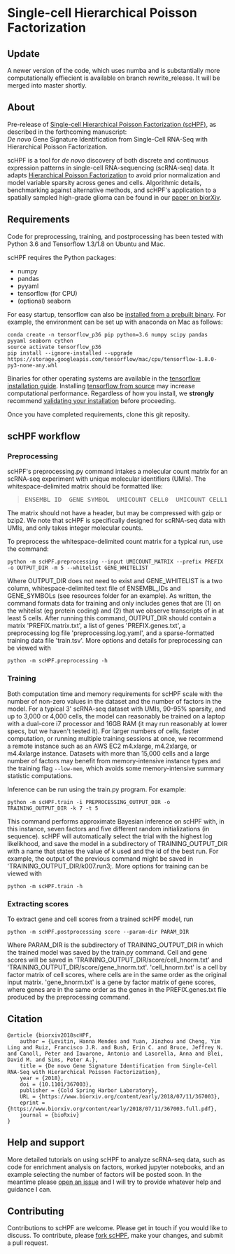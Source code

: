 # Single-cell Hierarchical Poisson Factorization

## Update
A newer version of the code, which uses numba and is substantially more computationally effiecient is available on branch rewrite_release.  It will be merged into master shortly.

## About
Pre-release of [Single-cell Hierarchical Poisson Factorization (scHPF)](https://www.biorxiv.org/content/early/2018/07/11/367003), as described in the forthcoming manuscript: <br/> *De novo* Gene Signature Identification from Single-Cell RNA-Seq with Hierarchical Poisson Factorization.

scHPF is a tool for _de novo_ discovery of both discrete and continuous expression patterns in single-cell RNA\-sequencing (scRNA-seq) data. It adapts [Hierarchical Poisson Factorization](http://www.cs.columbia.edu/~blei/papers/GopalanHofmanBlei2015.pdf) to avoid prior normalization and model variable sparsity across genes and cells. Algorithmic details, benchmarking against alternative methods, and scHPF's application to a spatially sampled high-grade glioma can be found in our [paper on biorXiv](https://www.biorxiv.org/content/early/2018/07/11/367003).

## Requirements
Code for preprocessing, training, and postprocessing has been tested with Python 3.6 and Tensorflow 1.3/1.8 on Ubuntu and Mac.

scHPF requires the Python packages:
- numpy
- pandas
- pyyaml
- tensorflow (for CPU)
- (optional) seaborn

For easy startup, tensorflow can also be [installed from a prebuilt binary](https://www.tensorflow.org/install/). For example, the environment can be set up with anaconda on Mac as follows:
```
conda create -n tensorflow_p36 pip python=3.6 numpy scipy pandas pyyaml seaborn cython
source activate tensorflow_p36
pip install --ignore-installed --upgrade https://storage.googleapis.com/tensorflow/mac/cpu/tensorflow-1.8.0-py3-none-any.whl
```
Binaries for other operating systems are available in the [tensorflow installation guide](https://www.tensorflow.org/install/).  Installing [tensorflow from source](https://www.tensorflow.org/install/install_source) may increase computational performance.  Regardless of how you install, we **strongly** recommend [validating your installation](https://www.tensorflow.org/install/install_linux#run_a_short_tensorflow_program) before proceeding.

Once you have completed requirements, clone this git reposity.

## scHPF workflow
### Preprocessing
scHPF's preprocessing.py command intakes a molecular count matrix for an scRNA-seq experiment with unique molecular identifiers (UMIs).  The whitespace-delimited matrix should be formatted like:
> <pre>ENSEMBL_ID  GENE_SYMBOL  UMICOUNT_CELL0  UMICOUNT_CELL1 ... </pre>

The matrix should not have a header, but may be compressed with gzip or bzip2. We note that scHPF is specifically designed for scRNA-seq data with UMIs, and only takes integer molecular counts.

To preprocess the whitespace-delimited count matrix for a typical run, use the command:
```
python -m scHPF.preprocessing --input UMICOUNT_MATRIX --prefix PREFIX -o OUTPUT_DIR -m 5 --whitelist GENE_WHITELIST
```

Where OUTPUT\_DIR does not need to exist and GENE\_WHITELIST is a two column, whitespace-delimited text file of ENSEMBL\_IDs and GENE\_SYMBOLs (see resources folder for an example).  As written, the command formats data for training and only includes genes that are (1) on the whitelist (eg protein coding) and (2) that we observe transcripts of in at least 5 cells.  After running this command, OUTPUT\_DIR should contain a matrix 'PREFIX.matrix.txt', a list of genes 'PREFIX.genes.txt', a preprocessing log file 'preprocessing.log.yaml', and a sparse-formatted training data file 'train.tsv'. More options and details for preprocessing can be viewed with 
```
python -m scHPF.preprocessing -h
```

### Training
Both computation time and memory requirements for scHPF scale with the number of non-zero values in the dataset and the number of factors in the model.  For a typical 3' scRNA-seq dataset with UMIs, 90-95% sparsity, and up to 3,000 or 4,000 cells, the model can reasonably be trained on a laptop with a dual-core i7 processor and 16GB RAM (it may run reasonably at lower specs, but we haven't tested it).  For larger numbers of cells, faster computation, or running multiple training sessions at once, we recommend a remote instance such as an AWS EC2 m4.xlarge, m4.2xlarge, or m4.4xlarge instance.  Datasets with more than 15,000 cells and a large number of factors may benefit from memory-intensive instance types and the training flag `--low-mem`, which avoids some memory-intensive summary statistic computations. 

Inference can be run using the train.py program.  For example:
```
python -m scHPF.train -i PREPROCESSING_OUTPUT_DIR -o TRAINING_OUTPUT_DIR -k 7 -t 5
```
This command performs approximate Bayesian inference on scHPF with, in this instance, seven factors and five different random initializations (in sequence). scHPF will automatically select the trial with the highest log likelikhood, and save the model in a subdirectory of TRAINING\_OUTPUT\_DIR with a name that states the value of k used and the id of the best run.  For example, the output of the previous command might be saved in 'TRAINING\_OUTPUT\_DIR/k007.run3;. More options for training can be viewed with
```
python -m scHPF.train -h
```

### Extracting scores
To extract gene and cell scores from a trained scHPF model, run
```
python -m scHPF.postprocessing score --param-dir PARAM_DIR
```
Where PARAM\_DIR is the subdirectory of TRAINING\_OUTPUT\_DIR in which the trained model was saved by the train.py command.  Cell and gene scores will be saved in 'TRAINING\_OUTPUT\_DIR/score/cell\_hnorm.txt' and 'TRAINING\_OUTPUT\_DIR/score/gene\_hnorm.txt'. 'cell\_hnorm.txt' is a cell by factor matrix of cell scores, where cells are in the same order as the original input matrix. 'gene\_hnorm.txt' is a gene by factor matrix of gene scores, where genes are in the same order as the genes in the PREFIX.genes.txt file produced by the preprocessing command.

##  Citation

```
@article {biorxiv2018scHPF,
    author = {Levitin, Hanna Mendes and Yuan, Jinzhou and Cheng, Yim Ling and Ruiz, Francisco J.R. and Bush, Erin C. and Bruce, Jeffrey N. and Canoll, Peter and Iavarone, Antonio and Lasorella, Anna and Blei, David M. and Sims, Peter A.},
    title = {De novo Gene Signature Identification from Single-Cell RNA-Seq with Hierarchical Poisson Factorization},
    year = {2018},
    doi = {10.1101/367003},
    publisher = {Cold Spring Harbor Laboratory},
    URL = {https://www.biorxiv.org/content/early/2018/07/11/367003},
    eprint = {https://www.biorxiv.org/content/early/2018/07/11/367003.full.pdf},
    journal = {bioRxiv}
}
```

## Help and support
More detailed tutorials on using scHPF to analyze scRNA-seq data, such as code for enrichment analysis on factors, worked jupyter notebooks, and an example selecting the number of factors will be posted soon. In the meantime please [open an issue](https://github.com/simslab/scHPF/issues/new) and I will try to provide whatever help and guidance I can.

## Contributing
Contributions to scHPF are welcome. Please get in touch if you would like to discuss. To contribute, please [fork scHPF](https://github.com/simslab/scHPF/issues#fork-destination-box), make your changes, and submit a pull request.
